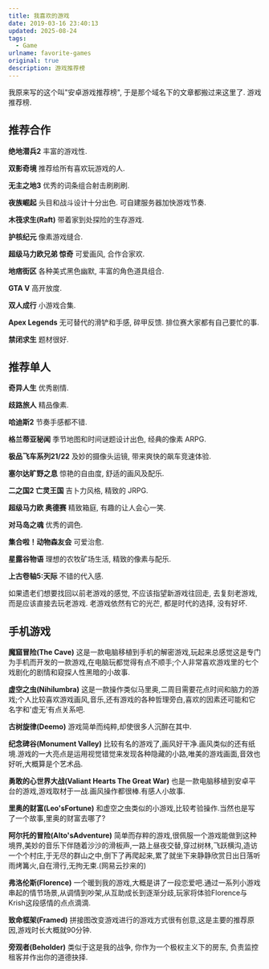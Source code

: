 ```yaml
---
title: 我喜欢的游戏
date: 2019-03-16 23:40:13
updated: 2025-08-24
tags: 
  - Game
urlname: favorite-games
original: true
description: 游戏推荐榜
---
```

我原来写的这个叫"安卓游戏推荐榜", 于是那个域名下的文章都搬过来这里了. 游戏推荐榜.
<!--more-->

## 推荐合作

**绝地潜兵2**
丰富的游戏性.

**双影奇境**
推荐给所有喜欢玩游戏的人.

**无主之地3**
优秀的词条组合射击刷刷刷.

**夜族崛起**
头目和战斗设计十分出色. 可自建服务器加快游戏节奏.

**木筏求生(Raft)**
带着家到处探险的生存游戏. 

**护核纪元**
像素游戏缝合.

**超级马力欧兄弟 惊奇**
可爱画风, 合作合家欢.

**地痞街区**
各种美式黑色幽默, 丰富的角色道具组合.

**GTA V**
高开放度.

**双人成行**
小游戏合集.

**Apex Legends**
无可替代的滑铲和手感, 碎甲反馈. 排位赛大家都有自己要忙的事.

**禁闭求生**
题材很好.

## 推荐单人

**奇异人生**
优秀剧情.

**歧路旅人**
精品像素.

**哈迪斯2**
节奏手感都不错.

**格兰蒂亚秘闻**
季节地图和时间谜题设计出色, 经典的像素 ARPG.

**极品飞车系列21/22**
及妙的摄像头运镜, 带来爽快的飙车竞速体验.

**塞尔达旷野之息**
惊艳的自由度, 舒适的画风及配乐.

**二之国2 亡灵王国**
吉卜力风格, 精致的 JRPG.

**超级马力欧 奥德赛**
精致箱庭, 有趣的让人会心一笑.

**对马岛之魂**
优秀的调色.

**集合啦！动物森友会**
可爱治愈.

**星露谷物语**
理想的农牧矿场生活, 精致的像素与配乐.

**上古卷轴5:天际**
不错的代入感.

如果遗老们想要找回以前老游戏的感觉, 不应该指望新游戏往回走, 去复刻老游戏, 而是应该直接去玩老游戏. 老游戏依然有它的光芒, 都是时代的选择, 没有好坏. 

## 手机游戏

**魔窟冒险(The Cave)**
这是一款电脑移植到手机的解密游戏,玩起来总感觉这是专门为手机而开发的一款游戏,在电脑玩都觉得有点不顺手;个人非常喜欢游戏里的七个戏剧化的剧情和窥探人性黑暗的小故事.

**虚空之虫(Nihilumbra)**
这是一款操作类似马里奥,二周目需要花点时间和脑力的游戏;个人比较喜欢游戏画风,音乐,还有游戏的各种哲理旁白,喜欢的因素还可能和它名字和'虚无'有点关系吧.

**古树旋律(Deemo)**
游戏简单而纯粹,却使很多人沉醉在其中.

**纪念碑谷(Monument Valley)**
比较有名的游戏了,画风好干净.画风类似的还有纸境.游戏的一大亮点是运用视觉错觉来发现各种隐藏的小路,唯美的游戏画面,音效也好听,大概算是个艺术品.

**勇敢的心世界大战(Valiant Hearts The Great War)**
也是一款电脑移植到安卓平台的游戏,游戏取材于一战.画风操作都很棒.有感人小故事.

**里奥的财富(Leo'sFortune)**
和虚空之虫类似的小游戏,比较考验操作.当然也是写了一个故事,里奥的财富去哪了?

**阿尔托的冒险(Alto'sAdventure)**
简单而存粹的游戏,很佩服一个游戏能做到这种境界,美妙的音乐下伴随着沙沙的滑板声,一路上昼夜交替,穿过树林,飞跃横沟,造访一个个村庄,于无尽的群山之中,倒下了再爬起来,累了就坐下来静静欣赏日出日落听雨烤篝火,自在滑行,无拘无束.(网易云抄来的)

**弗洛伦斯(Florence)**
一个暖到我的游戏,大概是讲了一段恋爱吧.通过一系列小游戏串起的情节场景,从调情到吵架,从互助成长到逐渐分歧,玩家将体验Florence与Krish这段感情的点点滴滴.

**致命框架(Framed)**
拼接图改变游戏进行的游戏方式很有创意,这是主要的推荐原因,游戏时长大概就90分钟.

**旁观者(Beholder)**
类似于这是我的战争, 你作为一个极权主义下的房东, 负责监控租客并作出你的道德抉择. 